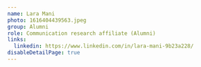```yaml
---
name: Lara Mani
photo: 1616404439563.jpeg
group: Alumni
role: Communication research affiliate (Alumni)
links:
  linkedin: https://www.linkedin.com/in/lara-mani-9b23a228/
disableDetailPage: true
---
```

